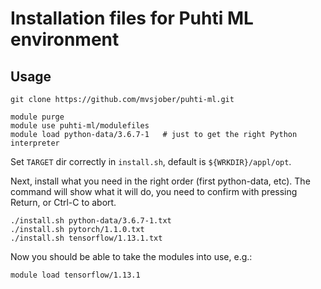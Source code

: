 # Installation files for Puhti ML environment

## Usage

    git clone https://github.com/mvsjober/puhti-ml.git
    
    module purge
    module use puhti-ml/modulefiles
    module load python-data/3.6.7-1   # just to get the right Python interpreter

Set `TARGET` dir correctly in `install.sh`, default is `${WRKDIR}/appl/opt`.

Next, install what you need in the right order (first python-data, etc).  The command will show what it will do, you need to confirm with pressing Return, or Ctrl-C to abort.

    ./install.sh python-data/3.6.7-1.txt
    ./install.sh pytorch/1.1.0.txt
    ./install.sh tensorflow/1.13.1.txt

Now you should be able to take the modules into use, e.g.:

    module load tensorflow/1.13.1
